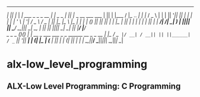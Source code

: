    _  _     _____                      _           _____  _                        _  _    _____ 
 _| || |_  |  ___|  ___   _   _  _ __ | |_  _   _ |_   _|| |__   _ __   ___   ___ | || |  |___ / 
|_  ..  _| | |_    / _ \ | | | || '__|| __|| | | |  | |  | '_ \ | '__| / _ \ / _ \| || |_   |_ \ 
|_      _| |  _|  | (_) || |_| || |   | |_ | |_| |  | |  | | | || |   |  __/|  __/|__   _| ___) |
  |_||_|   |_|     \___/  \__,_||_|    \__| \__, |  |_|  |_| |_||_|    \___| \___|   |_|  |____/ 
                                            |___/                                                
                   _  _                       _
                  (_)(_)                     | |
  __ _  ___   ___  _  _  ______   __ _  _ __ | |_
 / _` |/ __| / __|| || ||______| / _` || '__|| __|
| (_| |\__ \| (__ | || |        | (_| || |   | |_
 \__,_||___/ \___||_||_|         \__,_||_|    \__|
 
 
# alx-low_level_programming

## ALX-Low Level Programming: C Programming
